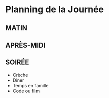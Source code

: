 # Planning de la Journée

## MATIN

## APRÈS-MIDI

## SOIRÉE

- Crèche 
- Diner
- Temps en famille
- Code ou film 

